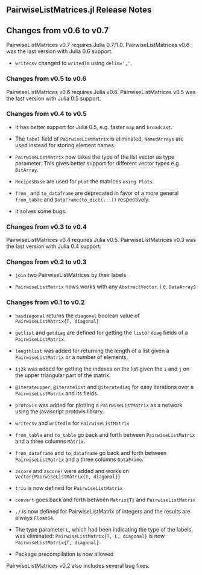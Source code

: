 ## PairwiseListMatrices.jl Release Notes

## Changes from v0.6 to v0.7

PairwiseListMatrices v0.7 requires Julia 0.7/1.0.
PairwiseListMatrices v0.6 was the last version with Julia 0.6 support.

* `writecsv` changed to `writedlm` using `delim=','`.   

### Changes from v0.5 to v0.6

PairwiseListMatrices v0.6 requires Julia v0.6.
PairwiseListMatrices v0.5 was the last version with Julia 0.5 support.

### Changes from v0.4 to v0.5

* It has better support for Julia 0.5, e.g. faster `map` and `broadcast`.  

* The `label` field of `PairwiseListMatrix` is eliminated, `NamedArrays` are used instead
for storing element names.  

* `PairwiseListMatrix` now takes the type of the list vector as type parameter. This gives
better support for different vector types e.g. `BitArray`.   

* `RecipesBase` are used for `plot` the matrices `using Plots`.  

* `from_` and `to_dataframe` are deprecated in favor of a more general `from_table` and
`DataFrame(to_dict(...))` respectively.  

* It solves some bugs.  

### Changes from v0.3 to v0.4

PairwiseListMatrices v0.4 requires Julia v0.5.
PairwiseListMatrices v0.3 was the last version with Julia 0.4 support.

### Changes from v0.2 to v0.3

* `join` two PairwiseListMatrices by their labels

* `PairwiseListMatrix` nows works with any `AbstractVector`. i.e. `DataArray`s

### Changes from v0.1 to v0.2

* `hasdiagonal` returns the `diagonal` boolean value of `PairwiseListMatrix{T, diagonal}`

* `getlist` and `getdiag` are defined for getting the `list`or `diag` fields of a `PairwiseListMatrix`.

* `lengthlist` was added for returning the length of a list given a `PairwiseListMatrix` or a number of elements.

* `ij2k` was added for getting the indexes on the list given the `i` and `j` on the upper triangular part of the matrix.

* `@iterateupper`, `@iteratelist` and `@iteratediag` for easy iterations over a `PairwiseListMatrix` and its fields.

* `protovis` was added for plotting a `PairwiseListMatrix` as a network using the javascript protovis library.

* `writecsv` and `writedlm` for `PairwiseListMatrix`

* `from_table` and `to_table` go back and forth between `PairwiseListMatrix` and a three columns `Matrix`.

* `from_dataframe` and `to_dataframe` go back and forth between `PairwiseListMatrix` and a three columns `DataFrame`.

* `zscore` and `zscore!` were added and works on `Vector{PairwiseListMatrix{T, diagonal}}`

* `triu` is now defined for `PairwiseListMatrix`

* `convert` goes back and forth between `Matrix{T}` and `PairwiseListMatrix`

* `./` is now defined for PairwiseListMatrix of integers and the results are always `Float64`.

* The type parameter `L`, which had been indicating the type of the labels, was eliminated:  `PairwiseListMatrix{T, L, diagonal}` is now `PairwiseListMatrix{T, diagonal}`.

* Package precompilation is now allowed

PairwiseListMatrices v0.2 also includes several bug fixes.
